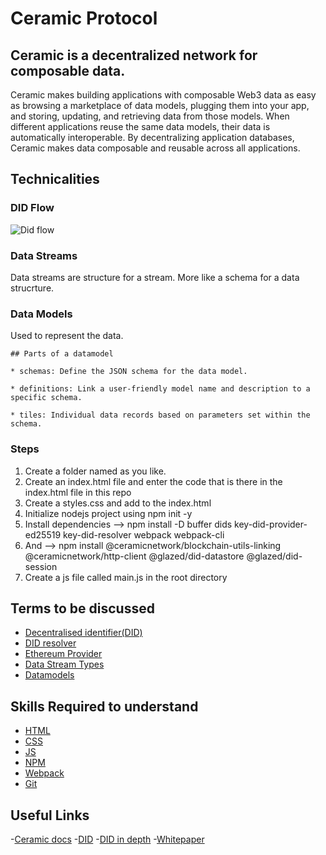 # Ceramic Protocol

## Ceramic is a decentralized network for composable data.
Ceramic makes building applications with composable Web3 data as easy as browsing a marketplace of data models, plugging them into your app, and storing,
updating, and retrieving data from those models. When different applications reuse the same data models, 
their data is automatically interoperable. By decentralizing application databases, Ceramic makes data composable and reusable across all applications.


## Technicalities

### DID Flow

![Did flow](https://github.com/PriyathamVarma/NFT-Basics-to-Jedi/blob/main/Diagrams/did_flow.png)

### Data Streams

Data streams are structure for a stream. More like a schema for a data strucrture.

### Data Models

Used to represent the data.

```
## Parts of a datamodel

* schemas: Define the JSON schema for the data model.

* definitions: Link a user-friendly model name and description to a specific schema.

* tiles: Individual data records based on parameters set within the schema.

```

### Steps

1. Create a folder named as you like.
2. Create an index.html file and enter the code that is there in the index.html file in this repo
3. Create a styles.css and add to the index.html
4. Initialize nodejs project using npm init -y
5. Install dependencies --> npm install -D buffer dids key-did-provider-ed25519 key-did-resolver webpack webpack-cli
6. And --> npm install @ceramicnetwork/blockchain-utils-linking @ceramicnetwork/http-client @glazed/did-datastore @glazed/did-session
7. Create a js file called main.js in the root directory


## Terms to be discussed

- [Decentralised identifier(DID)](https://www.w3.org/TR/did-core/)
- [DID resolver](https://medium.com/decentralized-identity/a-universal-resolver-for-self-sovereign-identifiers-48e6b4a5cc3c)
- [Ethereum Provider](https://docs.unstoppabledomains.com/developer-toolkit/reference/ethereum-providers/)
- [Data Stream Types](https://en.wikipedia.org/wiki/Data_stream)
- [Datamodels](https://en.wikipedia.org/wiki/Data_model)


## Skills Required to understand

- [HTML](https://www.w3schools.com/html/default.asp)
- [CSS](https://www.w3schools.com/css/default.asp)
- [JS](https://www.w3schools.com/js/)
- [NPM](https://www.npmjs.com/)
- [Webpack](https://webpack.js.org/)
- [Git](https://github.com/)



## Useful Links
-[Ceramic docs](https://developers.ceramic.network/learn/welcome/)
-[DID](https://tykn.tech/decentralized-identifiers-dids/)
-[DID in depth](https://decentralized-id.com/web-standards/w3c/wg/did/decentralized-identifier/)
-[Whitepaper](https://github.com/WebOfTrustInfo/rwot2-id2020/blob/master/topics-and-advance-readings/DID-Whitepaper.md)
